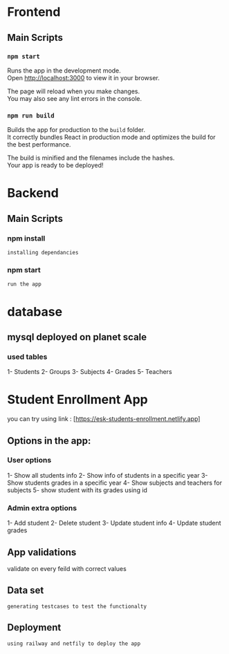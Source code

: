 # Frontend

## Main Scripts

### `npm start`

Runs the app in the development mode.\
Open [http://localhost:3000](http://localhost:3000) to view it in your browser.

The page will reload when you make changes.\
You may also see any lint errors in the console.

### `npm run build`

Builds the app for production to the `build` folder.\
It correctly bundles React in production mode and optimizes the build for the best performance.

The build is minified and the filenames include the hashes.\
Your app is ready to be deployed!


# Backend 
## Main Scripts 
### npm install 
    installing dependancies
### npm start
    run the app



# database 
## mysql deployed on planet scale

### used tables 
 1- Students
 2- Groups
 3- Subjects
 4- Grades
 5- Teachers

# Student Enrollment App
you can try using link : [https://esk-students-enrollment.netlify.app]

## Options in the app: 

### User options 
 1- Show all students info 
 2- Show info of students in a specific year
 3- Show students grades in a specific year
 4- Show subjects and teachers for subjects
 5- show student with its grades using id
 
 ### Admin extra options 
 1- Add student
 2- Delete student 
 3- Update student info 
 4- Update student grades
 
 ## App validations 
  validate on every feild with correct values 
  
  ## Data set 
    generating testcases to test the functionalty
    
  ## Deployment 
    using railway and netfily to deploy the app
    
   
